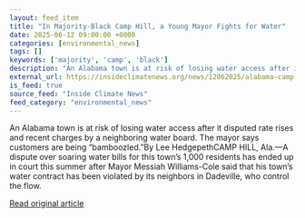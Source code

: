 ```yaml
---
layout: feed_item
title: "In Majority-Black Camp Hill, a Young Mayor Fights for Water"
date: 2025-06-12 09:00:00 +0000
categories: [environmental_news]
tags: []
keywords: ['majority', 'camp', 'black']
description: "An Alabama town is at risk of losing water access after it disputed rate rises and recent charges by a neighboring water board"
external_url: https://insideclimatenews.org/news/12062025/alabama-camp-hill-water-access/
is_feed: true
source_feed: "Inside Climate News"
feed_category: "environmental_news"
---
```


An Alabama town is at risk of losing water access after it disputed rate rises and recent charges by a neighboring water board. The mayor says customers are being “bamboozled.”By Lee HedgepethCAMP HILL, Ala.—A dispute over soaring water bills for this town’s 1,000 residents has ended up in court this summer after Mayor Messiah Williams-Cole said that his town’s water contract has been violated by its neighbors in Dadeville, who control the flow.&nbsp;&nbsp;

[Read original article](https://insideclimatenews.org/news/12062025/alabama-camp-hill-water-access/)
